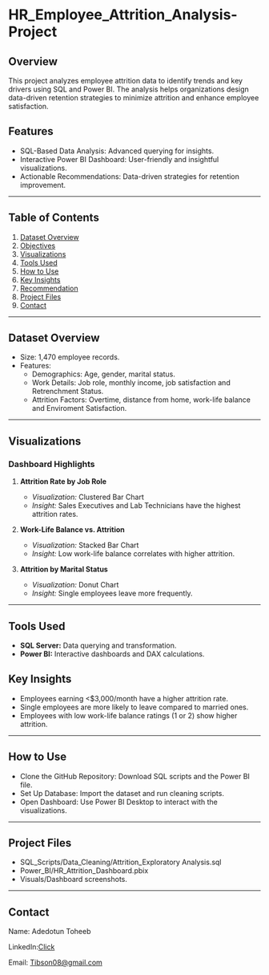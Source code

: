 # HR_Employee_Attrition_Analysis-Project

## Overview  
This project analyzes employee attrition data to identify trends and key drivers using SQL and Power BI. The analysis helps organizations design data-driven retention strategies to minimize attrition and enhance employee satisfaction.

## Features  
- SQL-Based Data Analysis: Advanced querying for insights.  
- Interactive Power BI Dashboard: User-friendly and insightful visualizations.  
- Actionable Recommendations: Data-driven strategies for retention improvement.

---

## Table of Contents  
1. [Dataset Overview](#dataset-overview)
2. [Objectives](#Objectives)
3. [Visualizations](#visualizations)  
4. [Tools Used](#tools-used)  
5. [How to Use](#how-to-use)
6. [Key Insights](#key-insights)
7. [Recommendation](#Recommendation)
8. [Project Files](#project-files)  
9. [Contact](#contact)  

---

## Dataset Overview  
- Size: 1,470 employee records.  
- Features:  
  - Demographics: Age, gender, marital status.  
  - Work Details: Job role, monthly income, job satisfaction and Retrenchment Status.  
  - Attrition Factors: Overtime, distance from home, work-life balance and Enviroment Satisfaction.
  

---

## Visualizations  
### Dashboard Highlights  
1. **Attrition Rate by Job Role**  
   - *Visualization:* Clustered Bar Chart  
   - *Insight:* Sales Executives and Lab Technicians have the highest attrition rates.  

2. **Work-Life Balance vs. Attrition**  
   - *Visualization:* Stacked Bar Chart  
   - *Insight:* Low work-life balance correlates with higher attrition.

3. **Attrition by Marital Status**  
   - *Visualization:* Donut Chart  
   - *Insight:* Single employees leave more frequently.

---

## Tools Used  
- **SQL Server:** Data querying and transformation.  
- **Power BI:** Interactive dashboards and DAX calculations.  


## Key Insights  
- Employees earning <$3,000/month have a higher attrition rate.  
- Single employees are more likely to leave compared to married ones.  
- Employees with low work-life balance ratings (1 or 2) show higher attrition.
---

## How to Use  
- Clone the GitHub Repository: Download SQL scripts and the Power BI file.
- Set Up Database: Import the dataset and run cleaning scripts.
- Open Dashboard: Use Power BI Desktop to interact with the visualizations.

---
## Project Files
- SQL_Scripts/Data_Cleaning/Attrition_Exploratory Analysis.sql
- Power_BI/HR_Attrition_Dashboard.pbix
- Visuals/Dashboard screenshots.

---
## Contact
  Name: Adedotun Toheeb
  
  LinkedIn:[Click](https://www.linkedin.com/in/adedotun-toheeb-8198021a1)
  
  Email: Tibson08@gmail.com
